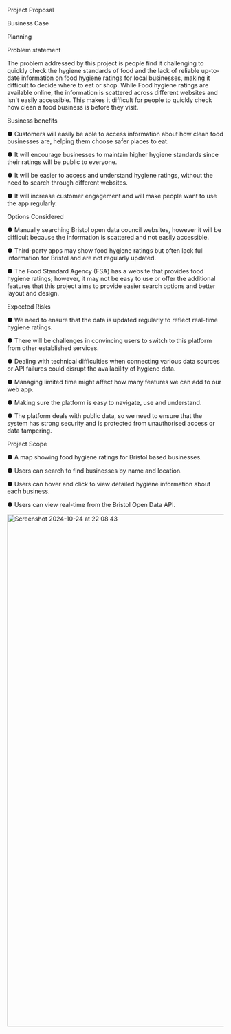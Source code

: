 Project Proposal 

Business Case 

Planning 

Problem statement 

The problem addressed by this project is people find it challenging to quickly check the hygiene standards of food and the lack of reliable up-to-date information on food hygiene ratings for local businesses, making it difficult to decide where to eat or shop. While Food hygiene ratings are available online, the information is scattered across different websites and isn't easily accessible. This makes it difficult for people to quickly check how clean a food business is before they visit. 


Business benefits 

● Customers will easily be able to access information about how clean food businesses are, helping them choose safer places to eat. 

● It will encourage businesses to maintain higher hygiene standards since their ratings will be public to everyone.  

● It will be easier to access and understand hygiene ratings, without the need to search through different websites.  

● It will increase customer engagement and will make people want to use the app regularly.  

 

Options Considered 

● Manually searching Bristol open data council websites, however it will be difficult because the information is scattered and not easily accessible. 

● Third-party apps may show food hygiene ratings but often lack full information for Bristol and are not regularly updated.  

● The Food Standard Agency (FSA) has a website that provides food hygiene ratings; however, it may not be easy to use or offer the additional features that this project aims to provide easier search options and better layout and design.  

 
 Expected Risks 

● We need to ensure that the data is updated regularly to reflect real-time hygiene ratings. 

● There will be challenges in convincing users to switch to this platform from other established services. 

● Dealing with technical difficulties when connecting various data sources or API failures could disrupt the availability of hygiene data. 

● Managing limited time might affect how many features we can add to our web app. 

● Making sure the platform is easy to navigate, use and understand.  

● The platform deals with public data, so we need to ensure that the system has strong security and is protected from unauthorised access or data tampering. 


Project Scope  

● A map showing food hygiene ratings for Bristol based businesses. 

● Users can search to find businesses by name and location. 

● Users can hover and click to view detailed hygiene information about each business. 

● Users can view real-time from the Bristol Open Data API. 

 
<img width="1190" alt="Screenshot 2024-10-24 at 22 08 43" src="https://github.com/user-attachments/assets/f1d87695-6e43-45db-8769-faeac20d3e8c">





